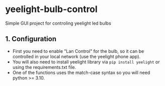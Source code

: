 # yeelight-bulb-control
Simple GUI project for controling yeelight led bulbs

## 1. Configuration
* First you need to enable "Lan Control" for the bulb, so it can be controlled in your local network (use the yeelight phone app).
* You will also need to install yeelight library via `pip install yeelight` or using the requirements.txt file.
* One of the functions uses the match-case syntax so you will need python >= 3.10.
